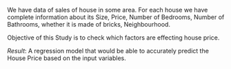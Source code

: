We have data of sales of house in some area. For each house we
have complete information about its Size, Price, Number of
Bedrooms, Number of Bathrooms, whether it is made of bricks,
Neighbourhood.

Objective of this Study is to check which factors are effecting
house price.


*Result*:
A regression model that would be able to accurately predict the House Price based on the input variables.

